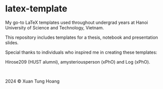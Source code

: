 # latex-template

My go-to LaTeX templates used throughout undergrad years at Hanoi University of Science and Technology, Vietnam.

This repository includes templates for a thesis, notebook and presentation slides.

Special thanks to individuals who inspired me in creating these templates:

Hirose209 (HUST alumni), amysteriousperson (xPhO) and Log (xPhO).

<br />

2024 © Xuan Tung Hoang
